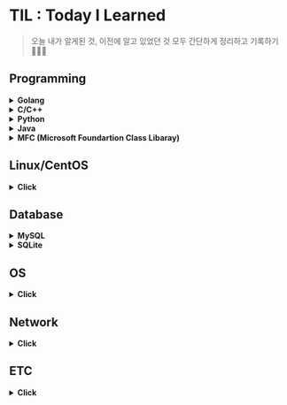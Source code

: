 # TIL : Today I Learned
> 오늘 내가 알게된 것, 이전에 알고 있었던 것 모두 간단하게 정리하고 기록하기 👩‍💻✨
  
## Programming

<details>
<summary><b>Golang</b></summary>   
<div markdown="2">   
   
+ [pointer](https://github.com/sujiny-tech/TIL/blob/main/programming/Golang/pointer.go)
+ [print](https://github.com/sujiny-tech/TIL/blob/main/programming/Golang/print_example.go) 
+ [scanf](https://github.com/sujiny-tech/TIL/blob/main/programming/Golang/scanf_example.go)
+ [TCP/IP](https://github.com/sujiny-tech/TIL/tree/main/programming/Golang/TCPIP) 
+ [단위테스트-Test, Benchmark](https://github.com/sujiny-tech/TIL/blob/main/programming/Golang/test/test.md)
+ [Mutex(Lock/Unlock/RLock/RUnlock)](https://github.com/sujiny-tech/TIL/tree/main/programming/Golang/mutex)
+ [time](https://github.com/sujiny-tech/TIL/blob/main/programming/Golang/time_example.go)
+ [JSON Encoding/Decoding](https://github.com/sujiny-tech/TIL/blob/main/programming/Golang/JSON/JSON.md)
+ [go-sqlite3](https://github.com/sujiny-tech/TIL/tree/main/programming/Golang/go-sqlite3)
+ net/http
+ [fasthttp](https://github.com/sujiny-tech/TIL/tree/main/programming/Golang/fasthttp)
+ [BoltDB](https://github.com/sujiny-tech/TIL/blob/main/programming/Golang/BoltDB/BoltDB.md)   
+ [Cgo](https://github.com/sujiny-tech/TIL/tree/main/programming/Golang/c_go)   
  

</div>
</details>

<details>
<summary><b>C/C++</b></summary>   
<div markdown="1">   
 
+ [c++에서 c 함수 사용](https://github.com/sujiny-tech/TIL/blob/main/programming/C_C%2B%2B/c_cpp_extern.md)
+ [Error 리스트](https://github.com/sujiny-tech/TIL/blob/main/programming/C_C++/c_error_list.md)   
  
</div>
</details>

<details>
<summary><b>Python</b></summary>   
<div markdown="1">  
   
 + [Locust load test tool](https://github.com/sujiny-tech/TIL/blob/main/programming/Python/Locust/Locust_test.md)
  
</div>
</details>

<details>
<summary><b>Java</b></summary>   
<div markdown="2">   
   
+ [JNI(Java Native Interface) & JNA(Java Nativie Access)](https://github.com/sujiny-tech/TIL/blob/main/programming/Java/JNI%26JNA.md)   
+ [Base58](https://github.com/sujiny-tech/TIL/blob/main/programming/Java/base58.md)   
  

</div>
</details>

<details>
<summary><b>MFC (Microsoft Foundartion Class Libaray)</b></summary>   
<div markdown="1">   
   
+ listbox 다루기
+ dialog 배경화면 및 button bmp 이미지 덧붙이기
+ mutex 
+ thread 생성
  
</div>
</details>


## Linux/CentOS
<details>
<summary><b>Click</b></summary>   
<div markdown="1">   
 
+ [linux 서버 환경 체크 / 세팅](https://github.com/sujiny-tech/TIL/blob/main/Linux_CentOS/Check_server_setting.md)
+ [서버 ulimit 설정](https://github.com/sujiny-tech/TIL/blob/main/Linux_CentOS/Change_ulimit.md)
+ [linux 서버 성능 모니터링 - Nmon](https://github.com/sujiny-tech/TIL/blob/main/Linux_CentOS/Nmon.md)
+ [nohup, &(background)](https://github.com/sujiny-tech/TIL/blob/main/Linux_CentOS/nohup&.md)    
+ [Error & Cmd 리스트](https://github.com/sujiny-tech/TIL/blob/main/Linux_CentOS/Error_cmd_list.md)   
+ [서버 내 golang 설치](https://github.com/sujiny-tech/TIL/blob/main/Linux_CentOS/Install_Go.md)   
  
   
</div>
</details>

## Database
<details>
<summary><b>MySQL</b></summary>   
<div markdown="1">   

+ [MySQL 설치 및 Workbench 연동](https://github.com/sujiny-tech/TIL/blob/main/Database/MySQL/Install.md)
+ [MySQL 사용자 계정 추가/삭제/권한부여](https://github.com/sujiny-tech/TIL/blob/main/Database/MySQL/User.md)
+ [Error 리스트](https://github.com/sujiny-tech/TIL/blob/main/Database/MySQL/Errorlist.md)
   
</div>
</details>

<details>
<summary><b>SQLite</b></summary>   
<div markdown="1">   

+ [SQLite/SQLite Browser 설치](https://github.com/sujiny-tech/TIL/blob/main/Database/SQLite/Install.md)
+ [데이터베이스/테이블 생성](https://github.com/sujiny-tech/TIL/blob/main/Database/SQLite/Database_Table.md)  
  
   
</div>
</details>

## OS
<details>
<summary><b>Click</b></summary>   
<div markdown="1">   
   

+ [개요](https://github.com/sujiny-tech/TIL/blob/main/OS/Intro.md)
+ 컴퓨터의 구조와 성능향상
+ 프로세스와 스레드
+ CPU스케줄링
+ 프로세스 동기화
+ 교착 상태
  
</div>
</details>

## Network
<details>
<summary><b>Click</b></summary>   
<div markdown="1">   

+ [MQTT(Message Queuing Telemetry Transport)](https://github.com/sujiny-tech/TIL/blob/main/Network/MQTT.md)
  
</div>
</details>


## ETC
<details>
<summary><b>Click</b></summary>   
<div markdown="1">   
   
  
+ 소프트웨어 방법론
+ flow chart 
+ UML(Unified Modeling Language)
+ [JOSE(JSON Object Signing and Encryption)](https://github.com/sujiny-tech/TIL/blob/main/ETC/JWT/JOSE.md)
+ [JWT(JSON Web Token)](https://github.com/sujiny-tech/TIL/tree/main/ETC/JWT)
+ [JWS(JSON Web Signature) - login example using ECDSA](https://github.com/sujiny-tech/TIL/blob/main/ETC/JWT/jwt_login_example_ES256.js)   
+ [Keccak256 vs SHA3-256](https://github.com/sujiny-tech/TIL/blob/main/ETC/Keccak256_SHA3-256.md)

</div>
</details>



